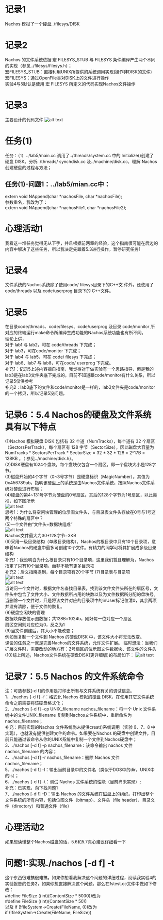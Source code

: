 # 记录1
Nachos 模拟了一个硬盘../filesys/DISK  
# 记录2
Nachos 的文件系统依据 宏 FILESYS_STUB 与 FILESYS 条件编译产生两个不同的实现（参见../filesys/filesys.h）；  
宏FILESYS_STUB：直接利用UNIX所提供的系统调用实现(操作非DISK的文件)  
宏FILESYS：通过OpenFile类对DISK上的文件进行操作  
实验4与5默认是使用 宏 FILESYS 所定义的代码实现Nachos文件操作
# 记录3
主要设计的代码文件
![alt text](imgs/image.png)
# 任务(1)
任务：（1）../lab5/main.cc 调用了../threads/system.cc 中的 Initialize()创建了硬盘 DISK。分析../threads/ synchdisk.cc 及../machine/disk.cc，理解 Nachos 创建硬盘的过程与方法；
## 任务(1)-问题1：../lab5/mian.cc中：
extern void NAppend(char *nachosFile, char *nachosFile);  
参数重名，我改为了：  
extern void NAppend(char *nachosFile1, char *nachosFile2);  
# 心理活动1
我看这一堆任务觉得无从下手，并且根据前两章的经验，这个指南很可能在后边的内容中解决了这些任务，所以我决定先跟着5.3进行操作，暂停研究任务1  
# 记录4
文件系统的Nachos系统除了使用code/ filesys目录下的C++文
件外，还使用了code/threads 以及 code/userprog 目录下的 C++文件。
# 记录5
在目录code/threads、code/filesys、code/userprog 及目录 code/monitor 所对应的终端运行make命令所编译生成功能的Nachos系统功能也有所不同。  
理论上讲，  
对于 lab1 与 lab2，可在 code/threads 下完成；  
对于 lab3，可在code/monitor 下完成；  
对于 lab4 与 lab5，可在 code/ filesys 下完成；  
对于 lab6、lab7 与 lab8，可在code/ userprog 下完成。  
补充1：记录5上述内容摘自指南，我觉得对于做实验有一个思路指导，但是我的lab3是在lab3文件夹底下完成的，目前不知道跟code/monitor有什么关系，所以记录5仅供参考  
补充2：lab3底下的文件和code/monitor是一样的，lab3文件夹是code/monitor的一个拷贝，所以记录5没问题。  
# 记录6：5.4 Nachos的硬盘及文件系统具有以下特点
(1)Nachos 模拟硬盘 DISK 包括有 32 个道（NumTracks），每个道有 32 个扇区（SectorsPerTrack），每个扇区有 128 字节（SectorSize），因此磁盘大容量为  
NumTracks * SectorsPerTrack * SectorSize = 32 * 32 * 128 = 2^17B = 128KB 。（ 参见../machine/disk.h）。  
(2)DISK硬盘有1024个盘块，每个盘块仅包含一个扇区，即一个盘块大小是128字节。  
(3)磁盘开始的4个字节（0~3号字节）是硬盘标识（MagicNumber），其值为0x456789ab，指明该硬盘上的系统是由Nachos文件系统，按照Nachos文件系统对硬盘进行布局；  
(4)硬盘的第4~131号字节为硬盘的0号扇区，其后的128个字节为1号扇区，以此类推，如下图所示  
![alt text](imgs/image-1.png)  
思考1：为什么将空闲块管理的位示图文件头，与目录表文件头存放在0号与1号这两个特殊的扇区中？  
(5)一个文件由“文件头+数据块组成”  
![alt text](imgs/image-2.png)  
Nachos文件最大为30*128字节=3KB  
(6)采用一级目录结构（单级目录结构），Nachos的根目录中只有10个目录项，意味着Nachos的硬盘中最多可创建10个文件。有精力的同学可将其扩展成多级目录结构  
补充1：我没明白为什么根目录只有10个目录项，这里我们暂且理解为，Nachos指定了只有10个目录项，而非不能有更多目录项  
补充2：后文指南提到，每个目录项有20个字节
(7)目录表与目录项  
![alt text](imgs/image-4.png)  
![alt text](imgs/image-3.png)  
当访问一个文件时，根据文件名查找目录表，找到该文件文件头所在的扇区号，文件头中包含了文件大小、文件数据所占用的块数以及为文件数据所分配的盘块号。  
当删除一个文件时，只是将该文件对应的目录项中的inUser标记位清0，其余两项并没有清除，便于文件的恢复。  
(8)硬盘空闲块的管理  
数据块存放位示图数据；共128B=1024b，刚好每一位对应一个扇区  
扇区空闲则对应位为0，反之为1  
(9)当文件创建后，其大小不能改变；  
例如当复制一个文件到 Nachos 的硬盘DISK 中，该文件大小将无法改变。  
课设的任务之一就是完善Nachos的文件系统，允许文件扩展。
临时想法：当我们扩展文件时，需要改动的地方有：2号扇区的位示图文件数据块、该文件的文件头  
(10)综上所述，Nachos文件系统在硬盘DISK(更详细版)的布局如下：
![alt text](imgs/image-5.png)
# 记录7：5.5 Nachos 的文件系统命令
注：可选参数[-d f]的作用是打印出所有与文件系统有关的调试信息。  
1、./nachos [-d f] -f：格式化 Nachos 模拟的硬盘 DISK，在使用其它文件系统命令之前需要将该硬盘格式化；  
2、./nachos [-d f] -cp UNIX_filename nachos_filename：将一个 Unix 文件系统中的文件UNIX_filename 复制到Nachos文件系统中，重新命名为nachos_filename；  
补充：目前实现的Nachos 文件系统尚未提供creat()系统调用（实验 6、7、8 中实现），也就没有提供创建文件的命令。如果要在Nachos 的硬盘中创建文件，目前只能通过该命令从你的UNIX系统中复制一个文件到Nachos硬盘中；  
3、./nachos [-d f] -p nachos_filename：该命令输出 nachos 文件 nachos_filename 的内容；  
4、./nachos [-d f] -r nachos_filename：删除 Nachos 文件 nachos_filename；  
5、./nachos [-d f] -l：输出当前目录中的文件名（类似于DOS中的dir，UNIX中的ls）；  
6、./nachos [-d f] -t：测试 Nachos 文件系统的性能（目前尚未实现）;  
补充：已实现，向下找问题1  
7、./nachos [-d f] -D：输出 Nachos 的文件系统在磁盘上的组织。打印出整个文件系统的所有内容，包括位图文件（bitmap）、文件头（file header）、目录文件（directory）和普通文件（file）
# 心理活动2
如果想读懂整个Nachos磁盘的话，5.6和5.7真心建议仔细看一下
# 问题1:实现./nachos [-d f] -t
这个东西很难搞很难搞，如果你想看我解决这个问题的详细过程，阅读我实验4的实验报告的任务2，如果你想直接解决这个问题，那么在fstest.cc文件中做如下修改：  
#define FileSize 	((int)(ContentSize * 5000))改为  
#define FileSize 	((int)(ContentSize * 50))  
以及
if (!fileSystem->Create(FileName, 0))改为  
if (!fileSystem->Create(FileName, FileSize))